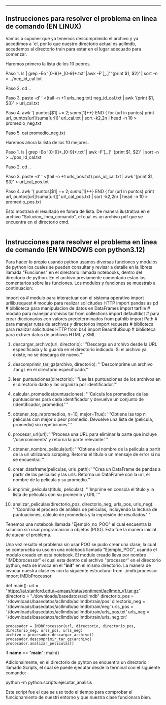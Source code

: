*********************************************************************************************************************

Instrucciones para resolver el problema en linea de comando (EN LINUX)
---------------------------------------------------------------------------------------------------------------------

Vamos a suponer que ya tenemos descomprimido el archivo y ya accedimos a ´el,
por lo que nuestro directorio actual es aclImdb, accedemos al directorio train para estar
en el lugar adecuado para comenzar.

Haremos primero la lista de los 10 peores.

Paso 1.
ls | grep -Eo ’[0-9]+\_[0-9]+\.txt’ |awk -F’[_.]’ ’{print $1, $2}’ | sort -n > ../neg_id_cal.txt

Paso 2.
cd ..

Paso 3.
paste -d’ ’ <(tail -n +1 urls_neg.txt) neg_id_cal.txt | awk ’{print $1, $3}’ > url_cal.txt

Paso 4.
awk ’{ puntos[$1] += $2; suma[$1]++} END { for (url in puntos) print url, puntos[url]/suma[url]}’ url_cal.txt | sort -k2,2n | head -n 10 > promedio_neg.txt

Paso 5.
cat promedio_neg.txt


Haremos ahora la lista de los 10 mejores.

Paso 1.
ls | grep -Eo ’[0-9]+\_[0-9]+\.txt’ | awk -F’[_.]’ ’{print $1, $2}’ | sort -n > ../pos_id_cal.txt

Paso 2.
cd ..

Paso 3.
paste -d’ ’ <(tail -n +1 urls_pos.txt) pos_id_cal.txt | awk ’{print $1, $3}’ > url_cal_pos.txt

Paso 4.
awk ’{ puntos[$1] += $2; suma[$1]++} END { for (url in puntos) print url, puntos[url]/suma[url]}’ url_cal_pos.txt | sort -k2,2nr | head -n 10 > promedio_pos.txt


Esto mostrara el resultado en fomra de lista. De manera ilustrativa en el archivo "Solucion_linea_comando", el cual es un archivo pdf que se encuentra en el directorio cmd.

*********************************************************************************************************************

Instrucciones para resolver el problema en linea de comando (EN WINDOWS con python3.12)
---------------------------------------------------------------------------------------------------------------------

Para hacer lo propio usando python usamos diversas funciones y modulos de python los cuales se pueden consultar y revisar a detalle en la libreta llamada "Funciones" en el directorio llamada notebooks, dentro del directorio de python.
En el archivo previamente comentado estan los comentarios sobre las funciones. Los modulos y funciones se muestrab a continuacion:

import os  # modulo para interactuar con el sistema operativo
import urllib.request  # modulo para realizar solicitudes HTTP
import pandas as pd  # biblioteca para manipulacion de datos en DataFrames
import tarfile  # modulo para manejar archivos tar
from collections import defaultdict  # para crear diccionarios con valores predeterminados
from pathlib import Path  # para manejar rutas de archivos y directorios
import requests  # biblioteca para realizar solicitudes HTTP
from bs4 import BeautifulSoup  # biblioteca para extraer datos de archivos HTML y XML

1. descargar_archivo(url, directorio): '''Descarga un archivo desde la URL especificada y lo guarda en el directorio indicado. Si el archivo ya existe, no se descarga de nuevo.'''

2. descomprimir_tar_gz(archivo, directorio): '''Descomprime un archivo .tar.gz en el directorio especificado.'''

3. leer_puntuaciones(directorio): '''Lee las puntuaciones de los archivos en el directorio dado y las organiza por identificador.'''

4. calcular_promedios(puntuaciones): '''Calcula los promedios de las puntuaciones para cada identificador y devuelve un conjunto de (identificador, promedio).'''

5. obtener_top_n(promedios, n=10, mejor=True): '''Obtiene las top n películas con mejor o peor promedio. Devuelve una lista de (película, promedio) sin repeticiones.'''

6. procesar_url(url): '''Procesa una URL para eliminar la parte que incluye '/usercomments' y retorna la parte relevante.'''

7. obtener_nombre_pelicula(url): '''Obtiene el nombre de la película a partir de la url utilizando scraping. Retorna el título o un mensaje de error si no se encuentra.'''

8. crear_dataframe(peliculas, urls_path): '''Crea un DataFrame de pandas a partir de las películas y las urls. Retorna un DataFrame con la url, el nombre de la película y su promedio.'''

9. imprimir_peliculas(titulo, peliculas): '''Imprime en consola el título y la lista de películas con su promedio y URL.'''

10. analizar_peliculas(directorio_pos, directorio_neg, urls_pos, urls_neg): '''Coordina el proceso de análisis de películas, incluyendo la lectura de puntuaciones, cálculo de promedios y la impresión de resultados.'''


Tenemos una notebook llamada "Ejemplo_no_POO" el cual encuentra la solucion sin usar programacion a objetos (POO). Esta fue la manera inicial de atacar el problema.

Una vez resulto el problema sin usar POO se pudo crear una clase, la cual se comprueba su uso en una notebook llamada "Ejemplo_POO", usando el modulo creado en esta notebook.
El modulo creado lleva por nombre "IMDbprocessor" el cual esta dentro del archivo "processor" en el directorio python, esta se invoca en el "__init__" en el mismo directorio.
La manera de invocar nuestra clase es con la siguiente estructura:
from ..imdb.processor import IMDbProcessor

def main():
    url = "https://ai.stanford.edu/~amaas/data/sentiment/aclImdb_v1.tar.gz"
    directorio = "./downloads/basedatos/aclImdb"
    directorio_pos = './downloads/basedatos/aclImdb/aclImdb/train/pos'
    directorio_neg = './downloads/basedatos/aclImdb/aclImdb/train/neg'
    urls_pos = './downloads/basedatos/aclImdb/aclImdb/train/urls_pos.txt'
    urls_neg = './downloads/basedatos/aclImdb/aclImdb/train/urls_neg.txt'

    procesador = IMDbProcessor(url, directorio, directorio_pos, directorio_neg, urls_pos, urls_neg)
    archivo = procesador.descargar_archivo()
    procesador.descomprimir_tar_gz(archivo)
    procesador.analizar_peliculas()

if __name__ == "__main__":
    main()




Adicionalmente, en el directorio de pyhton se encuentra un directorio llamado Scripts, el cual se puede ejecutar desde la terminal con el siguiente comando:

python -m python.scripts.ejecutar_analisis

Este script fue el que se uso todo el tiempo para comprobar el funcionamiento de nuestri entorno y que nuestra clase funcionara bien.











